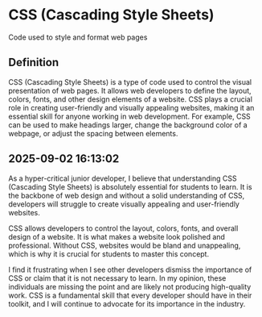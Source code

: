 # CSS (Cascading Style Sheets)

Code used to style and format web pages

## Definition
CSS (Cascading Style Sheets) is a type of code used to control the visual presentation of web pages. It allows web developers to define the layout, colors, fonts, and other design elements of a website. CSS plays a crucial role in creating user-friendly and visually appealing websites, making it an essential skill for anyone working in web development. For example, CSS can be used to make headings larger, change the background color of a webpage, or adjust the spacing between elements.

## 2025-09-02 16:13:02
As a hyper-critical junior developer, I believe that understanding CSS (Cascading Style Sheets) is absolutely essential for students to learn. It is the backbone of web design and without a solid understanding of CSS, developers will struggle to create visually appealing and user-friendly websites.

CSS allows developers to control the layout, colors, fonts, and overall design of a website. It is what makes a website look polished and professional. Without CSS, websites would be bland and unappealing, which is why it is crucial for students to master this concept.

I find it frustrating when I see other developers dismiss the importance of CSS or claim that it is not necessary to learn. In my opinion, these individuals are missing the point and are likely not producing high-quality work. CSS is a fundamental skill that every developer should have in their toolkit, and I will continue to advocate for its importance in the industry.
